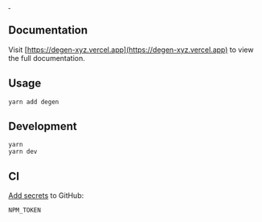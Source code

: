 <p>
  <a aria-label="NPM version" href="https://www.npmjs.com/package/degen">
    <img
      alt=""
      src="https://img.shields.io/npm/v/degen.svg?style=for-the-badge&labelColor=161c22"
    />
  </a>
  <a aria-label="License" href="/LICENSE">
    <img
      alt=""
      src="https://img.shields.io/npm/l/degen.svg?style=for-the-badge&labelColor=161c22"
    />
  </a>
</p>

## Documentation

Visit [https://degen-xyz.vercel.app](https://degen-xyz.vercel.app) to view the full documentation.

## Usage

```
yarn add degen
```

## Development

```
yarn
yarn dev
```

## CI

[Add secrets](https://github.com/mirror-xyz/degen/settings/secrets/actions) to GitHub:

```
NPM_TOKEN
```
